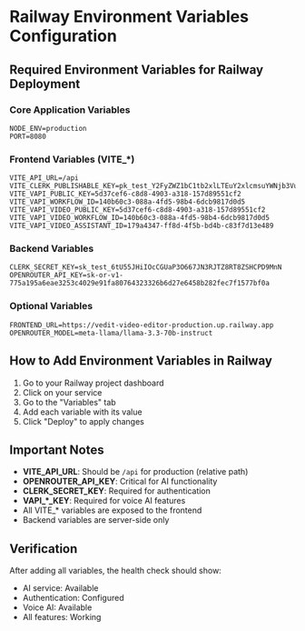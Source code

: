 # Railway Environment Variables Configuration

## Required Environment Variables for Railway Deployment

### Core Application Variables
```
NODE_ENV=production
PORT=8080
```

### Frontend Variables (VITE_*)
```
VITE_API_URL=/api
VITE_CLERK_PUBLISHABLE_KEY=pk_test_Y2FyZWZ1bC1tb2xlLTEuY2xlcmsuYWNjb3VudHMuZGV2JA
VITE_VAPI_PUBLIC_KEY=5d37cef6-c8d8-4903-a318-157d89551cf2
VITE_VAPI_WORKFLOW_ID=140b60c3-088a-4fd5-98b4-6dcb9817d0d5
VITE_VAPI_VIDEO_PUBLIC_KEY=5d37cef6-c8d8-4903-a318-157d89551cf2
VITE_VAPI_VIDEO_WORKFLOW_ID=140b60c3-088a-4fd5-98b4-6dcb9817d0d5
VITE_VAPI_VIDEO_ASSISTANT_ID=179a4347-ff8d-4f5b-bd4b-c83f7d13e489
```

### Backend Variables
```
CLERK_SECRET_KEY=sk_test_6tU55JHiIOcCGUaP3O667JN3RJTZ8RT8ZSHCPD9MnN
OPENROUTER_API_KEY=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
```

### Optional Variables
```
FRONTEND_URL=https://vedit-video-editor-production.up.railway.app
OPENROUTER_MODEL=meta-llama/llama-3.3-70b-instruct
```

## How to Add Environment Variables in Railway

1. Go to your Railway project dashboard
2. Click on your service
3. Go to the "Variables" tab
4. Add each variable with its value
5. Click "Deploy" to apply changes

## Important Notes

- **VITE_API_URL**: Should be `/api` for production (relative path)
- **OPENROUTER_API_KEY**: Critical for AI functionality
- **CLERK_SECRET_KEY**: Required for authentication
- **VAPI_*_KEY**: Required for voice AI features
- All VITE_* variables are exposed to the frontend
- Backend variables are server-side only

## Verification

After adding all variables, the health check should show:
- AI service: Available
- Authentication: Configured
- Voice AI: Available
- All features: Working
